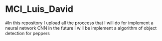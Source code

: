 # MCI_Luis_David

#In this repository I upload all the proccess that I will do for implement a neural network CNN in the future I will be implement a algorithm of object detection for peppers

